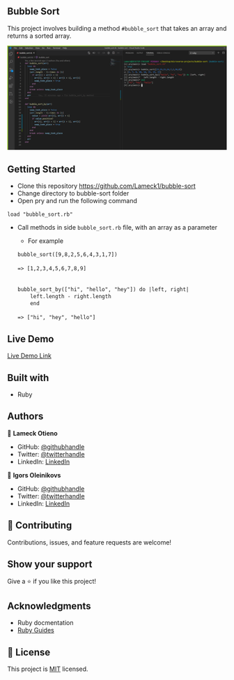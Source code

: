 ## Bubble Sort
This project involves building a method ```#bubble_sort``` that takes an array and returns a sorted array.

![screenshot](./img/screenshot.png)

## Getting Started

- Clone this repository https://github.com/Lameck1/bubble-sort
- Change directory to bubble-sort folder
- Open pry and run the following command

```
load "bubble_sort.rb"
```

- Call methods in side ```bubble_sort.rb``` file, with an array as a parameter

    - For example

    ```
    bubble_sort([9,8,2,5,6,4,3,1,7])

    => [1,2,3,4,5,6,7,8,9]


    bubble_sort_by(["hi", "hello", "hey"]) do |left, right|
        left.length - right.length
        end

    => ["hi", "hey", "hello"]
    ```

## Live Demo

[Live Demo Link](https://repl.it/@lameck/bubblesort)

## Built with

- Ruby

## Authors

👤 **Lameck Otieno**
- GitHub: [@githubhandle](https://github.com/Lameck1)
- Twitter: [@twitterhandle](https://twitter.com/lameck721)
- LinkedIn: [LinkedIn](https://www.linkedin.com/in/lameck-odhiambo-642b7077/)

👤 **Igors Oleinikovs**
- GitHub: [@githubhandle](https://github.com/Igors78)
- Twitter: [@twitterhandle](https://twitter.com/oleinikovs)
- LinkedIn: [LinkedIn](https://www.linkedin.com/in/igors-oleinikovs-17a10958/)


## 🤝 Contributing

Contributions, issues, and feature requests are welcome!

## Show your support

Give a ⭐️ if you like this project!

## Acknowledgments

- Ruby docmentation
- [Ruby Guides](https://www.rubyguides.com/)

## 📝 License

This project is [MIT](./LICENSE) licensed.
